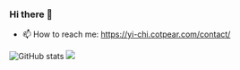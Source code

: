 ### Hi there 👋
- 📫 How to reach me: https://yi-chi.cotpear.com/contact/

![GitHub stats](https://github-readme-stats.vercel.app/api?username=chiyi4488&count_private=true&show_icons=true)
![](https://github-readme-stats.vercel.app/api/top-langs/?username=chiyi4488&hide=html)

<!--
**chiyi4488/chiyi4488** is a ✨ _special_ ✨ repository because its `README.md` (this file) appears on your GitHub profile.

Here are some ideas to get you started:

- 🔭 I’m currently working on ...
- 🌱 I’m currently learning ...
- 👯 I’m looking to collaborate on ...
- 🤔 I’m looking for help with ...
- 💬 Ask me about ...
- 📫 How to reach me: ...
- 😄 Pronouns: ...
- ⚡ Fun fact: ...
-->
